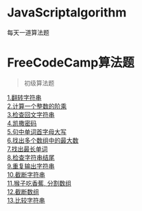 # JavaScriptalgorithm
每天一道算法题

# FreeCodeCamp算法题

> 初级算法题

[1.翻转字符串](https://github.com/fuheideMayuyu/JavaScriptalgorithm/blob/master/src/1.%E7%BF%BB%E8%BD%AC%E5%AD%97%E7%AC%A6%E4%B8%B2.md)<br/>
[2.计算一个整数的阶乘](https://github.com/fuheideMayuyu/JavaScriptalgorithm/blob/master/src/2.%E8%AE%A1%E7%AE%97%E4%B8%80%E4%B8%AA%E6%95%B4%E6%95%B0%E7%9A%84%E9%98%B6%E4%B9%98.md)<br/>
[3.检查回文字符串](https://github.com/fuheideMayuyu/JavaScriptalgorithm/blob/master/src/3.%E6%A3%80%E6%9F%A5%E5%9B%9E%E6%96%87%E5%AD%97%E7%AC%A6%E4%B8%B2.md)<br/>
[4.凯撒密码](https://github.com/fuheideMayuyu/JavaScriptalgorithm/blob/master/src/4.%E5%87%AF%E6%92%92%E5%AF%86%E7%A0%81.md)<br/>
[5.句中单词首字母大写](https://github.com/fuheideMayuyu/JavaScriptalgorithm/blob/master/src/5.%E5%8F%A5%E4%B8%AD%E5%8D%95%E8%AF%8D%E9%A6%96%E5%AD%97%E6%AF%8D%E5%A4%A7%E5%86%99.md)<br/>
[6.找出多个数组中的最大数](https://github.com/fuheideMayuyu/JavaScriptalgorithm/blob/master/src/6.%E6%89%BE%E5%87%BA%E5%A4%9A%E4%B8%AA%E6%95%B0%E7%BB%84%E4%B8%AD%E7%9A%84%E6%9C%80%E5%A4%A7%E6%95%B0%20.md)<br/>
[7.找出最长单词](https://github.com/fuheideMayuyu/JavaScriptalgorithm/blob/master/src/7.%E6%89%BE%E5%87%BA%E6%9C%80%E9%95%BF%E5%8D%95%E8%AF%8D.md)<br/>
[8.检查字符串结尾](https://github.com/fuheideMayuyu/JavaScriptalgorithm/blob/master/src/8.%E6%A3%80%E6%9F%A5%E5%AD%97%E7%AC%A6%E4%B8%B2%E7%BB%93%E5%B0%BE.md)<br/>
[9.重复输出字符串](https://github.com/fuheideMayuyu/JavaScriptalgorithm/blob/master/src/9.%E9%87%8D%E5%A4%8D%E8%BE%93%E5%87%BA%E5%AD%97%E7%AC%A6%E4%B8%B2.md)<br/>
[10.截断字符串](https://github.com/fuheideMayuyu/JavaScriptalgorithm/blob/master/src/10.%E6%88%AA%E6%96%AD%E5%AD%97%E7%AC%A6%E4%B8%B2.md)<br/>
[11.猴子吃香蕉, 分割数组](https://github.com/fuheideMayuyu/JavaScriptalgorithm/blob/master/src/11.%E7%8C%B4%E5%AD%90%E5%90%83%E9%A6%99%E8%95%89%2C%20%E5%88%86%E5%89%B2%E6%95%B0%E7%BB%84.md)<br/>
[12.截断数组](https://github.com/fuheideMayuyu/JavaScriptalgorithm/blob/master/src/12.%E6%88%AA%E6%96%AD%E6%95%B0%E7%BB%84.md)<br/>
[13.比较字符串](https://github.com/fuheideMayuyu/JavaScriptalgorithm/blob/master/src/13.%E6%AF%94%E8%BE%83%E5%AD%97%E7%AC%A6%E4%B8%B2.md)<br/>